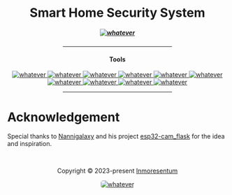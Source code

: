 <h1 align="center">Smart Home Security System</h1>
<h5 align="center">
        <a href="https://www.bracu.ac.bd/academics/departments/computer-science-and-engineering/bachelor-science-computer-science-and/cse-0">
            <img src="https://img.shields.io/static/v1.svg?style=for-the-badge&label=BRACU&message=CSE360 Project&colorA=076E79&colorB=b7b000" alt="whatever"/>
        </a>
</h5> 

<div align="center">
    <hr width="250px"/>   
        <h4>Tools</h4>
        <p align="center">
            <a href="https://www.jetbrains.com/clion/">
                <img src="https://img.shields.io/badge/CLion-000000?style=for-the-badge&logo=clion&logoColor=white"  alt="whatever"/>
            </a>
            <a href="https://www.espressif.com/en/news/ESP32_CAM">
                <img src="https://img.shields.io/badge/espressif-E7352C.svg?style=for-the-badge&logo=espressif&logoColor=white"  alt="whatever"/>
            </a>
            <a href="https://cmake.org/">
                <img src="https://img.shields.io/badge/CMake-%23008FBA.svg?style=for-the-badge&logo=cmake&logoColor=white"  alt="whatever"/>
            </a>
            <a href="https://pop.system76.com/">
                <img src="https://img.shields.io/badge/Pop!_OS 22.04-48B9C7?style=for-the-badge&logo=Pop!_OS&logoColor=white"  alt="whatever"/>
            </a>
            <a href="https://en.wikipedia.org/wiki/Embedded_C">
                <img src="https://img.shields.io/badge/c-%2300599C.svg?style=for-the-badge&logo=c&logoColor=white"  alt="whatever"/>
            </a>
            <a href="https://www.arduino.cc/en/software">
                <img src="https://img.shields.io/badge/Arduino-00979D?style=for-the-badge&logo=Arduino&logoColor=white"  alt="whatever"/>
            </a>
            <a href="https://docs.arduino.cc/arduino-cloud/guides/arduino-c/">
                <img src="https://img.shields.io/badge/c++-%2300599C.svg?style=for-the-badge&logo=c%2B%2B&logoColor=white"  alt="whatever"/>
            </a>
            <a href="https://www.jetbrains.com/pycharm/">
                <img src="https://img.shields.io/badge/PyCharm-000000.svg?&style=for-the-badge&logo=PyCharm&logoColor=white"  alt="whatever"/>
            </a>
            <a href="https://www.python.org/downloads/release/python-3100/">
                <img src="https://img.shields.io/badge/Python 3.10-FFD43B?style=for-the-badge&logo=python&logoColor=blue"  alt="whatever"/>
            </a>
            <a href="https://flask.palletsprojects.com/en/2.3.x/">
                <img src="https://img.shields.io/badge/flask-%23000.svg?style=for-the-badge&logo=flask&logoColor=white"  alt="whatever"/>
            </a>
        </p>
    <hr width="250px"/> 
</div>

# Acknowledgement

Special thanks to [Nannigalaxy](https://github.com/Nannigalaxy) and his
project [esp32-cam_flask](https://github.com/Nannigalaxy/esp32-cam_flask)
for the idea and inspiration.

&#160;

<p align="center">Copyright &copy; 2023-present 
     <a href="https://github.com/Inmoresentum" target="_blank">Inmoresentum</a>
</p>
<p align="center">
    <a href="LICENSE">
      <img src="https://img.shields.io/static/v1.svg?style=for-the-badge&label=License&message=Apache-2.0&colorA=FFF500&colorB=8F69B4"
         alt="whatever" style="border-radius: 5px"/>
   </a>
</p>